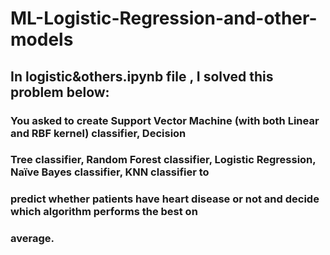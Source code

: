 # ML-Logistic-Regression-and-other-models
## In logistic&others.ipynb file , I solved this problem below:
### You asked to create Support Vector Machine (with both Linear and RBF kernel) classifier, Decision
### Tree classifier, Random Forest classifier, Logistic Regression, Naïve Bayes classifier, KNN classifier to
### predict whether patients have heart disease or not and decide which algorithm performs the best on
### average.
